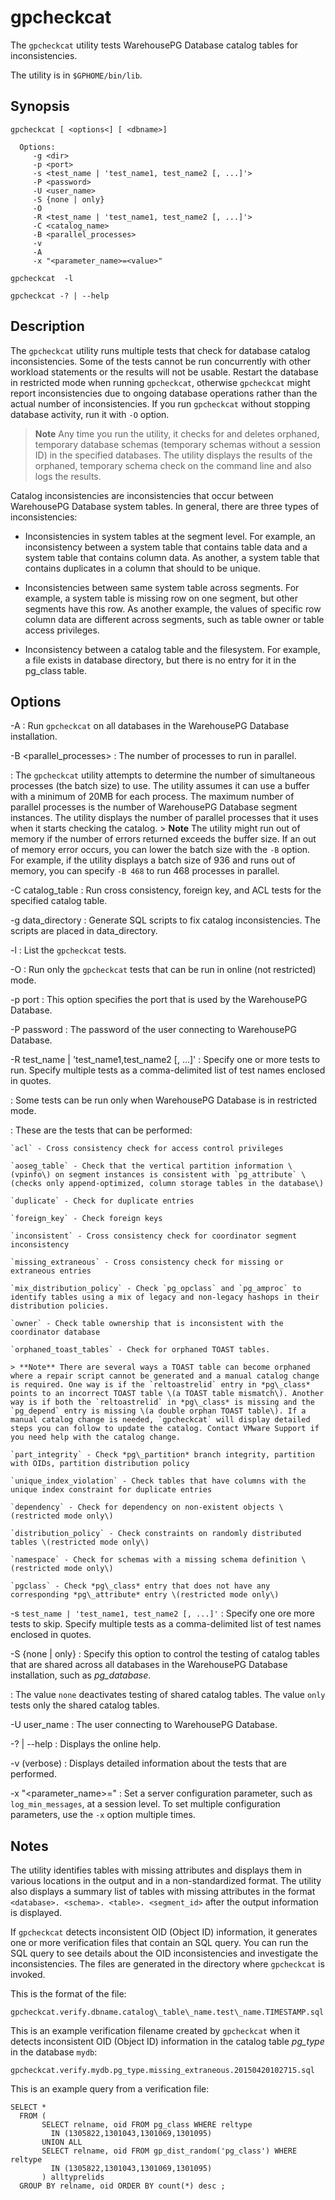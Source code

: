 # gpcheckcat 

The `gpcheckcat` utility tests WarehousePG Database catalog tables for inconsistencies.

The utility is in `$GPHOME/bin/lib`.

## <a id="section2"></a>Synopsis 

```
gpcheckcat [ <options<] [ <dbname>] 

  Options:
     -g <dir>
     -p <port>
     -s <test_name | 'test_name1, test_name2 [, ...]'>  
     -P <password>
     -U <user_name>
     -S {none | only}
     -O
     -R <test_name | 'test_name1, test_name2 [, ...]'>
     -C <catalog_name>
     -B <parallel_processes>
     -v
     -A
     -x "<parameter_name>=<value>"

gpcheckcat  -l 

gpcheckcat -? | --help 

```

## <a id="section3"></a>Description 

The `gpcheckcat` utility runs multiple tests that check for database catalog inconsistencies. Some of the tests cannot be run concurrently with other workload statements or the results will not be usable. Restart the database in restricted mode when running `gpcheckcat`, otherwise `gpcheckcat` might report inconsistencies due to ongoing database operations rather than the actual number of inconsistencies. If you run `gpcheckcat` without stopping database activity, run it with `-O` option.

> **Note** Any time you run the utility, it checks for and deletes orphaned, temporary database schemas \(temporary schemas without a session ID\) in the specified databases. The utility displays the results of the orphaned, temporary schema check on the command line and also logs the results.

Catalog inconsistencies are inconsistencies that occur between WarehousePG Database system tables. In general, there are three types of inconsistencies:

-   Inconsistencies in system tables at the segment level. For example, an inconsistency between a system table that contains table data and a system table that contains column data. As another, a system table that contains duplicates in a column that should to be unique.

-   Inconsistencies between same system table across segments. For example, a system table is missing row on one segment, but other segments have this row. As another example, the values of specific row column data are different across segments, such as table owner or table access privileges.
-   Inconsistency between a catalog table and the filesystem. For example, a file exists in database directory, but there is no entry for it in the pg\_class table.

## <a id="section4"></a>Options 

-A
:   Run `gpcheckcat` on all databases in the WarehousePG Database installation.

-B <parallel\_processes\>
:   The number of processes to run in parallel.

:   The `gpcheckcat` utility attempts to determine the number of simultaneous processes \(the batch size\) to use. The utility assumes it can use a buffer with a minimum of 20MB for each process. The maximum number of parallel processes is the number of WarehousePG Database segment instances. The utility displays the number of parallel processes that it uses when it starts checking the catalog.
    > **Note** The utility might run out of memory if the number of errors returned exceeds the buffer size. If an out of memory error occurs, you can lower the batch size with the `-B` option. For example, if the utility displays a batch size of 936 and runs out of memory, you can specify `-B 468` to run 468 processes in parallel.

-C catalog\_table
:   Run cross consistency, foreign key, and ACL tests for the specified catalog table.

-g data\_directory
:   Generate SQL scripts to fix catalog inconsistencies. The scripts are placed in data\_directory.

-l
:   List the `gpcheckcat` tests.

-O
:   Run only the `gpcheckcat` tests that can be run in online \(not restricted\) mode.

-p port
:   This option specifies the port that is used by the WarehousePG Database.

-P password
:   The password of the user connecting to WarehousePG Database.

-R test\_name \| 'test\_name1,test\_name2 \[, ...\]'
:   Specify one or more tests to run. Specify multiple tests as a comma-delimited list of test names enclosed in quotes.

:   Some tests can be run only when WarehousePG Database is in restricted mode.

:   These are the tests that can be performed:

    `acl` - Cross consistency check for access control privileges

    `aoseg_table` - Check that the vertical partition information \(vpinfo\) on segment instances is consistent with `pg_attribute` \(checks only append-optimized, column storage tables in the database\)

    `duplicate` - Check for duplicate entries

    `foreign_key` - Check foreign keys

    `inconsistent` - Cross consistency check for coordinator segment inconsistency

    `missing_extraneous` - Cross consistency check for missing or extraneous entries

    `mix_distribution_policy` - Check `pg_opclass` and `pg_amproc` to identify tables using a mix of legacy and non-legacy hashops in their distribution policies.

    `owner` - Check table ownership that is inconsistent with the coordinator database

    `orphaned_toast_tables` - Check for orphaned TOAST tables.

    > **Note** There are several ways a TOAST table can become orphaned where a repair script cannot be generated and a manual catalog change is required. One way is if the `reltoastrelid` entry in *pg\_class* points to an incorrect TOAST table \(a TOAST table mismatch\). Another way is if both the `reltoastrelid` in *pg\_class* is missing and the `pg_depend` entry is missing \(a double orphan TOAST table\). If a manual catalog change is needed, `gpcheckcat` will display detailed steps you can follow to update the catalog. Contact VMware Support if you need help with the catalog change.

    `part_integrity` - Check *pg\_partition* branch integrity, partition with OIDs, partition distribution policy

    `unique_index_violation` - Check tables that have columns with the unique index constraint for duplicate entries

    `dependency` - Check for dependency on non-existent objects \(restricted mode only\)

    `distribution_policy` - Check constraints on randomly distributed tables \(restricted mode only\)

    `namespace` - Check for schemas with a missing schema definition \(restricted mode only\)

    `pgclass` - Check *pg\_class* entry that does not have any corresponding *pg\_attribute* entry \(restricted mode only\)

-s `test_name | 'test_name1, test_name2 [, ...]'`
:   Specify one ore more tests to skip. Specify multiple tests as a comma-delimited list of test names enclosed in quotes.

-S \{none \| only\}
:   Specify this option to control the testing of catalog tables that are shared across all databases in the WarehousePG Database installation, such as *pg\_database*.

:   The value `none` deactivates testing of shared catalog tables. The value `only` tests only the shared catalog tables.

-U user\_name
:   The user connecting to WarehousePG Database.

-? \| --help
:   Displays the online help.

-v \(verbose\)
:   Displays detailed information about the tests that are performed.

-x "<parameter_name>=<value>"
:   Set a server configuration parameter, such as `log_min_messages`, at a session level. To set multiple configuration parameters, use the `-x` option multiple times. 

## <a id="notes"></a>Notes 

The utility identifies tables with missing attributes and displays them in various locations in the output and in a non-standardized format. The utility also displays a summary list of tables with missing attributes in the format `<database>. <schema>. <table>. <segment_id>` after the output information is displayed.

If `gpcheckcat` detects inconsistent OID \(Object ID\) information, it generates one or more verification files that contain an SQL query. You can run the SQL query to see details about the OID inconsistencies and investigate the inconsistencies. The files are generated in the directory where `gpcheckcat` is invoked.

This is the format of the file:

```
gpcheckcat.verify.dbname.catalog\_table\_name.test\_name.TIMESTAMP.sql
```

This is an example verification filename created by `gpcheckcat` when it detects inconsistent OID \(Object ID\) information in the catalog table *pg\_type* in the database `mydb`:

```
gpcheckcat.verify.mydb.pg_type.missing_extraneous.20150420102715.sql
```

This is an example query from a verification file:

```
SELECT *
  FROM (
       SELECT relname, oid FROM pg_class WHERE reltype 
         IN (1305822,1301043,1301069,1301095)
       UNION ALL
       SELECT relname, oid FROM gp_dist_random('pg_class') WHERE reltype 
         IN (1305822,1301043,1301069,1301095)
       ) alltyprelids
  GROUP BY relname, oid ORDER BY count(*) desc ;
```

